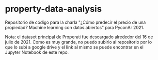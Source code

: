 # property-data-analysis
Repositorio de código para la charla "¿Cómo predecir el precio de una propiedad? Machine learning con datos abiertos" para PyconAr 2021.

Nota: el dataset principal de Properati fue descargado alrededor del 16 de julio de 2021. Como es muy grande, no puedo subirlo al repositorio por lo que lo subí a google drive y el link al mismo se puede encontrar en el Jupyter Notebook de este repo.
